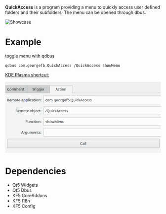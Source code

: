 **QuickAccess** is a program providing a menu to quickly access user defined folders and their subfolders.
The menu can be opened through dbus.

![Showcase](images/quickaccess-showcase.gif)

# Example

toggle menu with qdbus

```
qdbus com.georgefb.QuickAccess /QuickAccess showMenu
```

[KDE Plasma shortcut:](https://docs.kde.org/trunk5/en/kde-workspace/kcontrol/khotkeys/shortcuts.html)

![Set shortcut](images/quickaccess-plasma-shortcut.png)


# Dependencies
- Qt5 Widgets
- Qt5 Dbus
- KF5 CoreAddons
- KF5 I18n
- KF5 Config
